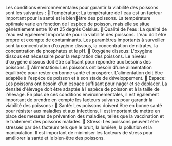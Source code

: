 Les conditions environnementales pour garantir la viabilité des poissons sont les suivantes :
 Température: La température de l'eau est un facteur important pour la santé et le bienêtre des poissons. La température optimale varie en fonction de l'espèce de poisson, 
mais elle se situe généralement entre 10 et 25 degrés Celsius.
 Qualité de l'eau: La qualité de l'eau est également importante pour la viabilité des 
poissons. L'eau doit être propre et exempte de contaminants. Les paramètres 
importants à surveiller sont la concentration d'oxygène dissous, la concentration de 
nitrates, la concentration de phosphates et le pH.
 Oxygène dissous: L'oxygène dissous est nécessaire pour la respiration des poissons. 
Le niveau d'oxygène dissous doit être suffisant pour répondre aux besoins des 
poissons.
 Alimentation: Les poissons ont besoin d'une alimentation équilibrée pour rester en 
bonne santé et prospérer. L'alimentation doit être adaptée à l'espèce de poisson et à son 
stade de développement.
 Espace: Les poissons ont besoin d'un espace suffisant pour nager et se déplacer. La 
densité d'élevage doit être adaptée à l'espèce de poisson et à la taille de l'élevage.
En plus de ces conditions environnementales, il est également important de prendre en compte 
les facteurs suivants pour garantir la viabilité des poissons :
 Santé: Les poissons doivent être en bonne santé pour résister aux maladies et aux 
infections. Il est important de mettre en place des mesures de prévention des maladies, 
telles que la vaccination et le traitement des poissons malades.
 Stress: Les poissons peuvent être stressés par des facteurs tels que le bruit, la lumière, 
la pollution et la manipulation. Il est important de minimiser les facteurs de stress pour 
améliorer la santé et le bien-être des poissons.
